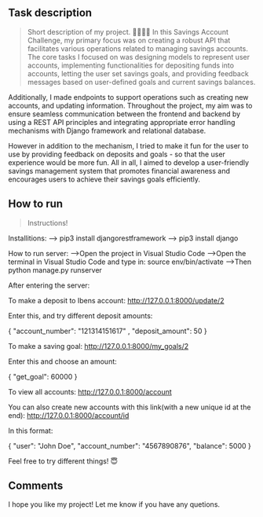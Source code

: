 ## Task description
> Short description of my project.
👩🏽‍💻🏦
In this Savings Account Challenge, my primary focus was on creating a robust API that facilitates various operations related to managing savings accounts. The core tasks I focused on was designing models to represent user accounts, implementing functionalities for depositing funds into accounts, letting the user set savings goals, and providing feedback messages based on user-defined goals and current savings balances.

Additionally, I made endpoints to support operations such as creating new accounts, and updating information. Throughout the project, my aim was to ensure seamless communication between the frontend and backend by using a REST API principles and integrating appropriate error handling mechanisms with Django framework and relational database.

However in addition to the mechanism, I tried to make it fun for the user to use by providing feedback on deposits and goals - so that the user experience would be more fun. All in all, I aimed to develop a user-friendly savings management system that promotes financial awareness and encourages users to achieve their savings goals efficiently.



## How to run
> Instructions!

Installitions:
--> pip3 install djangorestframework
--> pip3 install django

How to run server:
-->Open the project in Visual Studio Code
-->Open the terminal in Visual Studio Code and type in: source env/bin/activate
-->Then python manage.py runserver

After entering the server:

To make a deposit to Ibens account:
http://127.0.0.1:8000/update/2

Enter this, and try different deposit amounts:

{
 "account_number": "121314151617"
, "deposit_amount": 50 
}


To make a saving goal:
http://127.0.0.1:8000/my_goals/2

Enter this and choose an amount:

{ 
"get_goal": 60000 
}

To view all accounts:
http://127.0.0.1:8000/account


You can also create new accounts with this link(with a new unique id at the end):
http://127.0.0.1:8000/account/id

In this format:

{ 
"user": "John Doe",
"account_number": "4567890876",
"balance": 5000 
}

Feel free to try different things! 😇

## Comments
I hope you like my project! Let me know if you have any quetions.